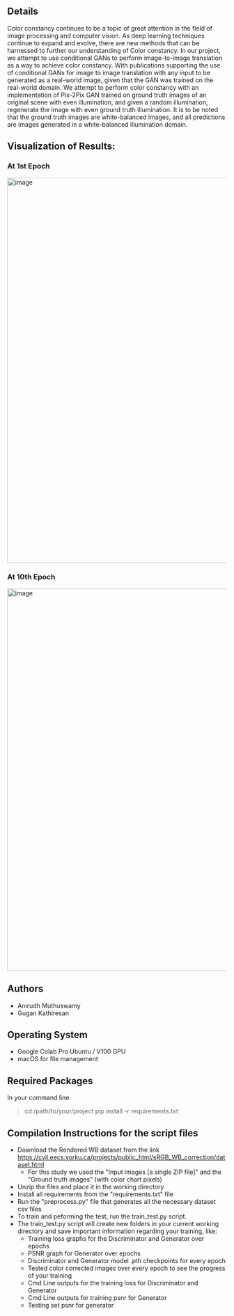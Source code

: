 


## Details

Color constancy continues to be a topic of great attention in the field of image processing and computer vision. As deep learning techniques continue to expand and evolve, there are new methods that can be harnessed to further our understanding of Color constancy. In our project, we attempt to use conditional GANs to perform image-to-image translation as a way to achieve color constancy. With publications supporting the use of conditional GANs for image to image translation with any input to be generated as a real-world image, given that the GAN was trained on the real-world domain. We attempt to perform color constancy with an implementation of Pix-2Pix GAN trained on ground truth images of an original scene with even illumination, and given a random illumination, regenerate the image with even ground truth illumination. It is to be noted that the ground truth images are white-balanced images, and all predictions are images generated in a white-balanced illumination domain. 

## Visualization of Results:

### At 1st Epoch

<img width="885" alt="image" src="https://github.com/anirudh-muthuswamy/Color_Constancy/assets/126427302/eb66baf0-c6a6-4646-ac46-453aab24632e">

### At 10th Epoch

<img width="878" alt="image" src="https://github.com/anirudh-muthuswamy/Color_Constancy/assets/126427302/9ee1eb02-ee14-4604-ad94-44c49602a200">



## Authors
- Anirudh Muthuswamy
- Gugan Kathiresan

## Operating System
- Google Colab Pro Ubuntu / V100 GPU
- macOS for file management

## Required Packages
In your command line
> cd /path/to/your/project
> pip install -r requirements.txt

## Compilation Instructions for the script files
- Download the Rendered WB dataset from the link https://cvil.eecs.yorku.ca/projects/public_html/sRGB_WB_correction/dataset.html
  - For this study we used the "Input images [a single ZIP file]" and the "Ground truth images" (with color chart pixels)
- Unzip the files and place it in the working directory
- Install all requirements from the "requirements.txt" file
- Run the "preprocess.py" file that generates all the necessary dataset csv files
- To train and peforming the test, run the  train_test.py script. 
- The train_test.py script will create new folders in your current working directory and save important information regarding your training, like:
  - Training loss graphs for the Discriminator and Generator over epochs
  - PSNR graph for Generator over epochs
  - Discriminator and Generator model .pth checkpoints for every epoch
  - Tested color corrected images over every epoch to see the progress of your training
  - Cmd Line outputs for the training loss for Discriminator and Generator
  - Cmd Line outputs for training psnr for Generator
  - Testing set psnr for generator


